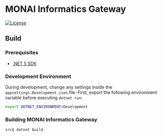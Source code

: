 

# MONAI Informatics Gateway

[![License](https://img.shields.io/badge/license-Apache%202.0-green.svg)](LICENSE)

## Build

### Prerequisites

* [.NET 5 SDK](https://dotnet.microsoft.com/download/dotnet/5.0)


### Development Environment
During development, change any settings inside the `appsettings.Development.json` file.
First, export the following environment variable before executing `dotnet run`:

```bash
export DOTNET_ENVIRONMENT=Development
```

### Building MONAI Informatics Gateway

```bash
src$ dotnet build
```
